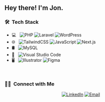 <h2> Hey there! I'm Jon.</h2>

<h3> 🛠 &nbsp;Tech Stack</h3>

- 💻 &nbsp;
  ![PHP](https://img.shields.io/badge/-PHP-333333?style=flat&logo=php)
  ![Laravel](https://img.shields.io/badge/-Laravel-333333?style=flat&logo=laravel)
  ![WordPress](https://img.shields.io/badge/-WordPress-333333?style=flat&logo=wordpress&logoColor=21759b)
- 🌐 &nbsp;
  ![TailwindCSS](https://img.shields.io/badge/-Tailwindcss-333333?style=flat&logo=tailwindcss)
  ![JavaScript](https://img.shields.io/badge/-JavaScript-333333?style=flat&logo=javascript)
  ![Next.js](https://img.shields.io/badge/-NextJs-333333?style=flat&logo=Next.Js)
- 🛢 &nbsp;
  ![MySQL](https://img.shields.io/badge/-MySQL-333333?style=flat&logo=mysql)
- 🔧 &nbsp;
  ![Visual Studio Code](https://img.shields.io/badge/-Visual%20Studio%20Code-333333?style=flat&logo=visual-studio-code&logoColor=007ACC)
- 🖥 &nbsp;
  ![Illustrator](https://img.shields.io/badge/-Illustrator-333333?style=flat&logo=adobe-illustrator)
  ![Figma](https://img.shields.io/badge/-Figma-333333?style=flat&logo=figma)

<br/>

<h3 style="text-center"> 🤝🏻 &nbsp;Connect with Me </h3>

<p align="center">
<a href="https://www.linkedin.com/in/jonathan-itzen/"><img alt="LinkedIn" src="https://img.shields.io/badge/LinkedIn-Jonathan%20Itzen-blue?style=flat-square&logo=linkedin"></a>
<a href="mailto:jonathanitzen95@gmail.com"><img alt="Email" src="https://img.shields.io/badge/Email-jonathanitzen95@gmail.com-red?style=flat-square&logo=gmail"></a>
</p>
